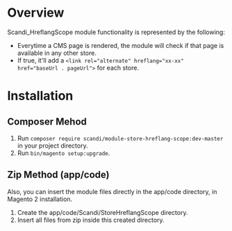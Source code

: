 # Overview
Scandi_HreflangScope module functionality is represented by the following:
 - Everytime a CMS page is rendered, the module will check if that page is available in any other store.
 - If true, it'll add a `<link rel="alternate" hreflang="xx-xx" href="baseUrl . pageUrl">` for each store.

# Installation
## Composer Mehod
1. Run `composer require scandi/module-store-hreflang-scope:dev-master` in your project directory.
2. Run `bin/magento setup:upgrade`.

## Zip Method (app/code) 
Also, you can insert the module files directly in the app/code directory, in Magento 2 installation.
1. Create the app/code/Scandi/StoreHreflangScope directory.
2. Insert all files from zip inside this created directory.
